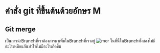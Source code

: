 # คำสั่ง git ที่ขึ้นต้นด้วยอักษร M

## Git merge
เป็นการนำBranchที่เราต้องการมาเพิ่มในBranchที่เราอยู่
![mer](https://github.com/ThanaloekKaisai/Git_A-Z_Mission_65030096/assets/144195683/72d080fb-c3ea-4e46-aa1b-5397f6d1a869)
ในที่นี้ในBranchทั้งสองไม่มีอะไรเหมือนกันทำให้ไม่มีอะไรเกิดขึ้น
